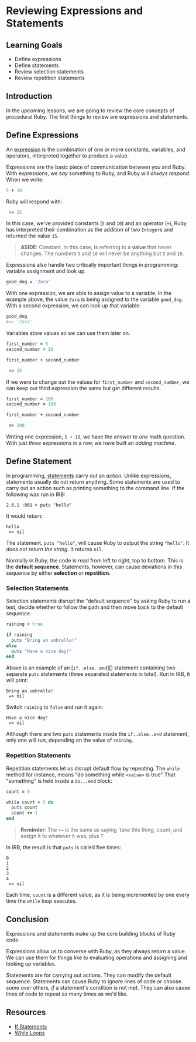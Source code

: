 # Reviewing Expressions and Statements

## Learning Goals

- Define expressions
- Define statements
- Review selection statements
- Review repetition statements

## Introduction

In the upcoming lessons, we are going to review the core concepts of procedural
Ruby. The first things to review are expressions and statements.

## Define Expressions

An [expression][] is the combination of one or more constants, variables, and
operators, interpreted together to produce a value.

Expressions are the basic piece of communication between you and Ruby. With
expressions, we _say_ something to Ruby, and Ruby will _always respond_. When
we write:

```ruby
5 + 10
```

Ruby will respond with:

```ruby
 => 15
```

In this case, we've provided constants (`5` and `10`) and an operator (`+`),
Ruby has interpreted their combination as the addition of two `Integer`s and
returned the value `15`.

> **ASIDE**: Constant, in this case, is referring to a **value** that never
> changes. The numbers `5` and `10` will never be anything but `5` and `10`.

Expressions also handle two critically important things in programming: variable
assignment and look up.

```Ruby
good_dog = 'Zara'
```

With one expression, we are able to assign value to a variable. In the example
above, the value `Zara` is being assigned to the variable `good_dog`. With a
second expression, we can look up that variable:

```ruby
good_dog
#=> 'Zara'
```

Variables store values so we can use them later on.

```Ruby
first_number = 5
second_number = 10

first_number + second_number
```

```ruby
 => 15
```

If we were to change out the values for `first_number` and `second_number`, we
can keep our third expression the same but get different results.

```Ruby
first_number = 100
second_number = 100

first_number + second_number
```

```ruby
 => 200
```

Writing one expression, `5 + 10`, we have the answer to _one_ math question.
With just _three_ expressions in a row, we have built an _adding machine_.

## Define Statement

In programming, [statements][] carry out an _action_. Unlike expressions,
statements usually do not return anything. Some statements are used to carry out
an action such as printing something to the command line. If the following was
run in IRB:

```text
2.6.1 :001 > puts "hello"
```

It would return:

```text
hello
 => nil
```

The statement, `puts "hello"`, will cause Ruby to output the string `"hello"`.
It _does not return the string_. It returns `nil`.

Normally in Ruby, the code is read from left to right, top to bottom. This is
the **default sequence**. Statements, however, can cause deviations in this
sequence by either **selection** or **repetition**.

### Selection Statements

Selection statements disrupt the "default sequence" by asking Ruby to run a
test, decide whether to follow the path and then move back to the default
sequence.

```ruby
raining = true

if raining
  puts "Bring an umbrella!"
else
  puts "Have a nice day!"
end
```

Above is an example of an [`if..else..end`][] statement containing two separate
`puts` statements (three separated statements in total). Run in IRB, it will
print:

```text
Bring an umbrella!
 => nil
```

Switch `raining` to `false` and run it again:

```text
Have a nice day!
 => nil
```

Although there are two `puts` statements inside the `if..else..end` statement,
only one will run, depending on the value of `raining`.

### Repetition Statements

Repetition statements let us disrupt default flow by repeating. The `while`
method for instance, means "do something while `<value>` is true" That
"something" is held inside a `do...end` block:

```ruby
count = 0

while count < 5 do
  puts count
  count += 1
end
```

> **Reminder**: The `+=` is the same as saying 'take this thing, count, and assign it to whatever it was, plus 1'

In IRB, the result is that `puts` is called five times:

```text
0
1
2
3
4
 => nil
```

Each time, `count` is a different value, as it is being incremented by one every
time the `while` loop executes.

## Conclusion

Expressions and statements make up the core building blocks of Ruby code.

Expressions allow us to converse with Ruby, as they always return a value. We
can use them for things like to evaluating operations and assigning and looking
up variables.

Statements are for carrying out actions. They can modify the default sequence.
Statements can cause Ruby to ignore lines of code or choose some over others,
_if_ a statement's condition is not met. They can also cause lines of code to
repeat as many times as we'd like.

## Resources

- [If Statements][if]
- [While Loops][while]

[expression]: https://en.wikipedia.org/wiki/Expression_(computer_science)
[statements]: https://en.wikipedia.org/wiki/Statement_(computer_science)
[if]: https://ruby-doc.org/core-2.2.0/doc/syntax/control_expressions_rdoc.html#label-if+Expression
[while]: https://ruby-doc.org/core-2.2.0/doc/syntax/control_expressions_rdoc.html#label-while+Loop
